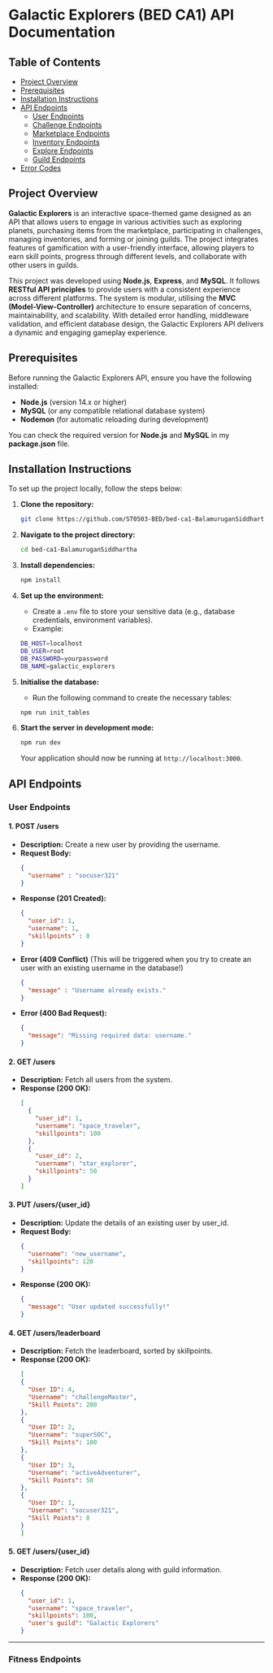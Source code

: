 # Galactic Explorers (BED CA1) API Documentation

## Table of Contents
- [Project Overview](#project-overview)
- [Prerequisites](#prerequisites)
- [Installation Instructions](#installation-instructions)
- [API Endpoints](#api-endpoints)
  - [User Endpoints](#user-endpoints)
  - [Challenge Endpoints](#challenge-endpoints)
  - [Marketplace Endpoints](#marketplace-endpoints)
  - [Inventory Endpoints](#inventory-endpoints)
  - [Explore Endpoints](#explore-endpoints)
  - [Guild Endpoints](#guild-endpoints)
- [Error Codes](#error-codes)

## Project Overview
**Galactic Explorers** is an interactive space-themed game designed as an API that allows users to engage in various activities such as exploring planets, purchasing items from the marketplace, participating in challenges, managing inventories, and forming or joining guilds. The project integrates features of gamification with a user-friendly interface, allowing players to earn skill points, progress through different levels, and collaborate with other users in guilds.

This project was developed using **Node.js**, **Express**, and **MySQL**. It follows **RESTful API principles** to provide users with a consistent experience across different platforms. The system is modular, utilising the **MVC (Model-View-Controller)** architecture to ensure separation of concerns, maintainability, and scalability. With detailed error handling, middleware validation, and efficient database design, the Galactic Explorers API delivers a dynamic and engaging gameplay experience.

## Prerequisites
Before running the Galactic Explorers API, ensure you have the following installed:
- **Node.js** (version 14.x or higher)
- **MySQL** (or any compatible relational database system)
- **Nodemon** (for automatic reloading during development)

You can check the required version for **Node.js** and **MySQL** in my **package.json** file.

## Installation Instructions
To set up the project locally, follow the steps below:

1. **Clone the repository:**
    ```bash
    git clone https://github.com/ST0503-BED/bed-ca1-BalamuruganSiddhartha.git
    ```

2. **Navigate to the project directory:**
    ```bash
    cd bed-ca1-BalamuruganSiddhartha
    ```

3. **Install dependencies:**
    ```bash
    npm install
    ```

4. **Set up the environment:**
    - Create a `.env` file to store your sensitive data (e.g., database credentials, environment variables).
    - Example:
    ```bash
    DB_HOST=localhost
    DB_USER=root
    DB_PASSWORD=yourpassword
    DB_NAME=galactic_explorers
    ```

5. **Initialise the database:**
    - Run the following command to create the necessary tables:
    ```bash
    npm run init_tables
    ```

6. **Start the server in development mode:**
    ```bash
    npm run dev
    ```
    Your application should now be running at `http://localhost:3000`.

## API Endpoints

### User Endpoints

#### 1. POST /users
- **Description:** Create a new user by providing the username.
- **Request Body:**
    ```json
    {
      "username" : "socuser321"
    }
    ```
- **Response (201 Created):**
    ```json
    {
      "user_id": 1,
      "username": 1,
      "skillpoints" : 0
    }
    ```
- **Error (409 Conflict)** (This will be triggered when you try to create an user with an existing username in the database!)
  ```json
  {
    "message" : "Username already exists."
  }
  ```
- **Error (400 Bad Request):**
    ```json
    {
      "message": "Missing required data: username."
    }
    ```

#### 2. GET /users
- **Description:** Fetch all users from the system.
- **Response (200 OK):**
    ```json
    [
      {
        "user_id": 1,
        "username": "space_traveler",
        "skillpoints": 100
      },
      {
        "user_id": 2,
        "username": "star_explorer",
        "skillpoints": 50
      }
    ]
    ```

#### 3. PUT /users/{user_id}
- **Description:** Update the details of an existing user by user_id.
- **Request Body:**
    ```json
    {
      "username": "new_username",
      "skillpoints": 120
    }
    ```
- **Response (200 OK):**
    ```json
    {
      "message": "User updated successfully!"
    }
    ```

#### 4. GET /users/leaderboard
- **Description:** Fetch the leaderboard, sorted by skillpoints.
- **Response (200 OK):**
    ```json
  [
    {
      "User ID": 4,
      "Username": "challengeMaster",
      "Skill Points": 200
    },
    {
      "User ID": 2,
      "Username": "superSOC",
      "Skill Points": 100
    },
    {
      "User ID": 3,
      "Username": "activeAdventurer",
      "Skill Points": 50
    },
    {
      "User ID": 1,
      "Username": "socuser321",
      "Skill Points": 0
    }
  ]
    ```

#### 5. GET /users/{user_id}
- **Description:** Fetch user details along with guild information.
- **Response (200 OK):**
    ```json
    {
      "user_id": 1,
      "username": "space_traveler",
      "skillpoints": 100,
      "user's guild": "Galactic Explorers"
    }
    ```

---

### Fitness Endpoints
